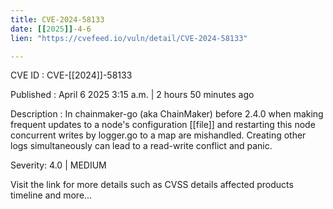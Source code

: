 ```yaml
---
title: CVE-2024-58133
date: [[2025]]-4-6
lien: "https://cvefeed.io/vuln/detail/CVE-2024-58133"

---
```


CVE ID : CVE-[[2024]]-58133

Published :  April 6
2025
3:15 a.m. | 2 hours
50 minutes ago

Description : In chainmaker-go (aka ChainMaker) before 2.4.0
when making frequent updates to a node's configuration [[file]] and restarting this node
concurrent writes by logger.go to a map are mishandled. Creating other logs simultaneously can lead to a read-write conflict and panic.

Severity: 4.0 | MEDIUM

Visit the link for more details
such as CVSS details
affected products
timeline
and more...
